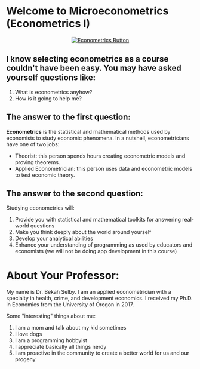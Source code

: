 # Welcome to Microeconometrics (Econometrics I)
<center>
<a class="center" href="https://imgflip.com/i/2x7fs4"><img src="https://i.imgflip.com/2x7fs4.jpg" title="Econometrics Button"/></a>
</center>

## I know selecting econometrics as a course couldn't have been easy. You may have asked yourself questions like:
1. What is econometrics anyhow?
2. How is it going to help me?

## The answer to the first question:
**Econometrics** is the statistical and mathematical methods used by economists to study economic phenomena. In a nutshell, econometricians have one of two jobs:
* Theorist: this person spends hours creating econometric models and proving theorems.
* Applied Econometrician: this person uses data and econometric models to test economic theory.

## The answer to the second question:
Studying econometrics will:
1. Provide you with statistical and mathematical toolkits for answering real-world questions
2. Make you think deeply about the world around yourself
3. Develop your analytical abilities
4. Enhance your understanding of programming as used by educators and economists (we will not be doing app development in this course)

# About Your Professor:
My name is Dr. Bekah Selby. I am an applied econometrician with a specialty in health, crime, and development economics. I received my Ph.D. in Economics from the University of Oregon in 2017.

Some "interesting" things about me:
1. I am a mom and talk about my kid sometimes
2. I love dogs
3. I am a programming hobbyist
4. I appreciate basically all things nerdy
5. I am proactive in the community to create a better world for us and our progeny
